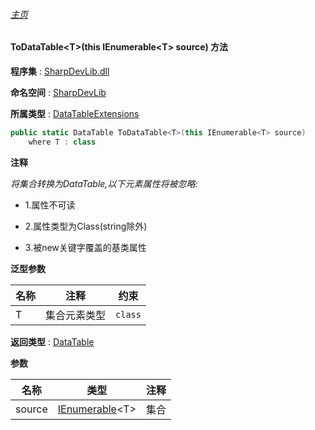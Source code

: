 ###### [主页](./Index.md "主页")

#### ToDataTable\<T\>(this IEnumerable\<T\> source) 方法

**程序集** : [SharpDevLib.dll](./SharpDevLib.assembly.md "SharpDevLib.dll")

**命名空间** : [SharpDevLib](./SharpDevLib.namespace.md "SharpDevLib")

**所属类型** : [DataTableExtensions](./SharpDevLib.DataTableExtensions.md "DataTableExtensions")

``` csharp
public static DataTable ToDataTable<T>(this IEnumerable<T> source)
    where T : class
```

**注释**

*将集合转换为DataTable,以下元素属性将被忽略:*

* 1.属性不可读

* 2.属性类型为Class(string除外)

* 3.被new关键字覆盖的基类属性



**泛型参数**

|名称|注释|约束|
|---|---|---|
|T|集合元素类型|`class`|




**返回类型** : [DataTable](https://learn.microsoft.com/en-us/dotnet/api/system.data.datatable "DataTable")


**参数**

|名称|类型|注释|
|---|---|---|
|source|[IEnumerable](https://learn.microsoft.com/en-us/dotnet/api/system.collections.generic.ienumerable-1 "IEnumerable")\<T\>|集合|


